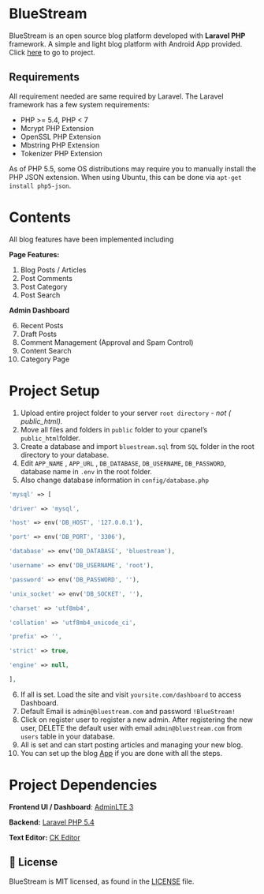 # BlueStream

BlueStream is an open source blog platform developed with **Laravel PHP** framework. A simple and light blog platform with Android App provided. Click [here](https://github.com/iNerdStack/BlueStream-App) to go to project.

## Requirements

All requirement needed are same required by Laravel. The Laravel framework has a few system requirements:

- PHP >= 5.4, PHP < 7
- Mcrypt PHP Extension
- OpenSSL PHP Extension
- Mbstring PHP Extension
- Tokenizer PHP Extension

As of PHP 5.5, some OS distributions may require you to manually install the PHP JSON extension. When using Ubuntu, this can be done via `apt-get install php5-json`.

# Contents

All blog features have been implemented including

**Page Features:**

1. Blog Posts / Articles
2. Post Comments
3. Post Category
4. Post Search

**Admin Dashboard**

6. Recent Posts
7. Draft Posts
8. Comment Management (Approval and Spam Control)
9. Content Search
10. Category Page

# Project Setup

1. Upload entire project folder to your server `root directory` - _not ( public_html)._
2. Move all files and folders in `public` folder to your cpanel’s `public_html`folder.
3. Create a database and import `bluestream.sql` from `SQL` folder in the root directory to your database.
4. Edit `APP_NAME` , `APP_URL` , `DB_DATABASE`, `DB_USERNAME`, `DB_PASSWORD`, database name in `.env` in the root folder.
5. Also change database information in `config/database.php`

```php
'mysql' => [

'driver' => 'mysql',

'host' => env('DB_HOST', '127.0.0.1'),

'port' => env('DB_PORT', '3306'),

'database' => env('DB_DATABASE', 'bluestream'),

'username' => env('DB_USERNAME', 'root'),

'password' => env('DB_PASSWORD', ''),

'unix_socket' => env('DB_SOCKET', ''),

'charset' => 'utf8mb4',

'collation' => 'utf8mb4_unicode_ci',

'prefix' => '',

'strict' => true,

'engine' => null,

],
```

6. If all is set. Load the site and visit `yoursite.com/dashboard` to access Dashboard.
7. Default Email is `admin@bluestream.com` and password `!BlueStream!`
8. Click on register user to register a new admin. After registering the new user, DELETE the default user with email `admin@bluestream.com` from `users` table in your database.
9. All is set and can start posting articles and managing your new blog.
10. You can set up the blog [App](https://github.com/iNerdStack/BlueStream-App) if you are done with all the steps.

# Project Dependencies

**Frontend UI / Dashboard**: [AdminLTE 3](https://github.com/riverocdavidb/admin-lte)

**Backend:** [Laravel PHP 5.4](https://github.com/laravel/)

**Text Editor:** [CK Editor](https://github.com/ckeditor/ckeditor4)


## 📄 License

BlueStream is MIT licensed, as found in the [LICENSE](https://tapgames.xyz/LICENSE) file.
